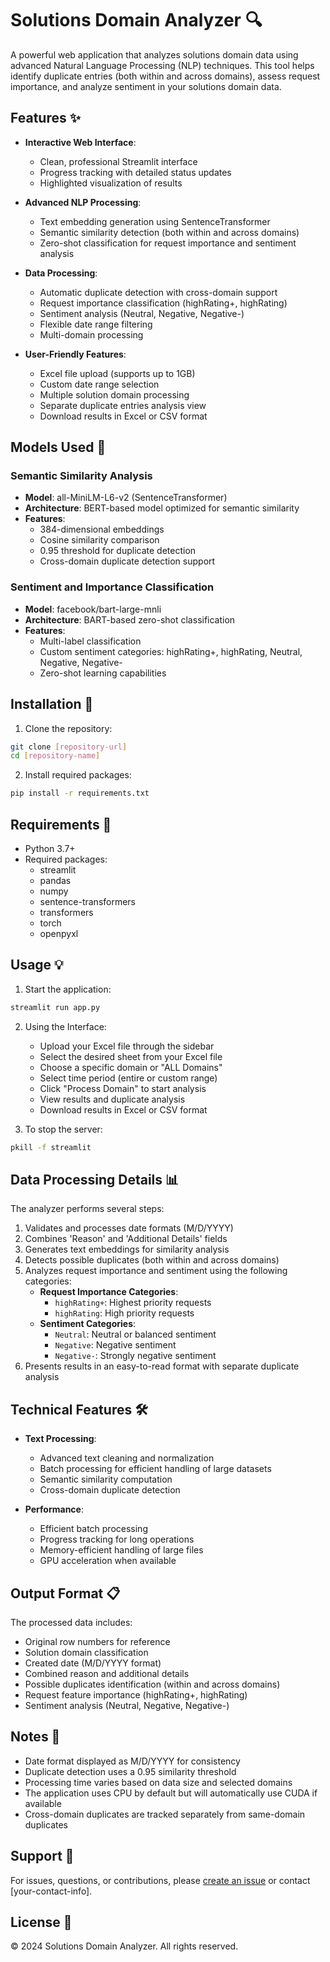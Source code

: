 # Solutions Domain Analyzer 🔍

A powerful web application that analyzes solutions domain data using advanced Natural Language Processing (NLP) techniques. This tool helps identify duplicate entries (both within and across domains), assess request importance, and analyze sentiment in your solutions domain data.

## Features ✨

- **Interactive Web Interface**: 
  - Clean, professional Streamlit interface
  - Progress tracking with detailed status updates
  - Highlighted visualization of results

- **Advanced NLP Processing**:
  - Text embedding generation using SentenceTransformer
  - Semantic similarity detection (both within and across domains)
  - Zero-shot classification for request importance and sentiment analysis

- **Data Processing**:
  - Automatic duplicate detection with cross-domain support
  - Request importance classification (highRating+, highRating)
  - Sentiment analysis (Neutral, Negative, Negative-)
  - Flexible date range filtering
  - Multi-domain processing

- **User-Friendly Features**:
  - Excel file upload (supports up to 1GB)
  - Custom date range selection
  - Multiple solution domain processing
  - Separate duplicate entries analysis view
  - Download results in Excel or CSV format

## Models Used 🤖

### Semantic Similarity Analysis
- **Model**: all-MiniLM-L6-v2 (SentenceTransformer)
- **Architecture**: BERT-based model optimized for semantic similarity
- **Features**: 
  - 384-dimensional embeddings
  - Cosine similarity comparison
  - 0.95 threshold for duplicate detection
  - Cross-domain duplicate detection support

### Sentiment and Importance Classification
- **Model**: facebook/bart-large-mnli
- **Architecture**: BART-based zero-shot classification
- **Features**:
  - Multi-label classification
  - Custom sentiment categories: highRating+, highRating, Neutral, Negative, Negative-
  - Zero-shot learning capabilities

## Installation 🚀

1. Clone the repository:
```bash
git clone [repository-url]
cd [repository-name]
```

2. Install required packages:
```bash
pip install -r requirements.txt
```

## Requirements 📝

- Python 3.7+
- Required packages:
  - streamlit
  - pandas
  - numpy
  - sentence-transformers
  - transformers
  - torch
  - openpyxl

## Usage 💡

1. Start the application:
```bash
streamlit run app.py
```

2. Using the Interface:
   - Upload your Excel file through the sidebar
   - Select the desired sheet from your Excel file
   - Choose a specific domain or "ALL Domains"
   - Select time period (entire or custom range)
   - Click "Process Domain" to start analysis
   - View results and duplicate analysis
   - Download results in Excel or CSV format

3. To stop the server:
```bash
pkill -f streamlit
```

## Data Processing Details 📊

The analyzer performs several steps:
1. Validates and processes date formats (M/D/YYYY)
2. Combines 'Reason' and 'Additional Details' fields
3. Generates text embeddings for similarity analysis
4. Detects possible duplicates (both within and across domains)
5. Analyzes request importance and sentiment using the following categories:
   - **Request Importance Categories**:
     - `highRating+`: Highest priority requests
     - `highRating`: High priority requests
   - **Sentiment Categories**:
     - `Neutral`: Neutral or balanced sentiment
     - `Negative`: Negative sentiment
     - `Negative-`: Strongly negative sentiment
6. Presents results in an easy-to-read format with separate duplicate analysis

## Technical Features 🛠️

- **Text Processing**:
  - Advanced text cleaning and normalization
  - Batch processing for efficient handling of large datasets
  - Semantic similarity computation
  - Cross-domain duplicate detection
  
- **Performance**:
  - Efficient batch processing
  - Progress tracking for long operations
  - Memory-efficient handling of large files
  - GPU acceleration when available

## Output Format 📋

The processed data includes:
- Original row numbers for reference
- Solution domain classification
- Created date (M/D/YYYY format)
- Combined reason and additional details
- Possible duplicates identification (within and across domains)
- Request feature importance (highRating+, highRating)
- Sentiment analysis (Neutral, Negative, Negative-)

## Notes 📌

- Date format displayed as M/D/YYYY for consistency
- Duplicate detection uses a 0.95 similarity threshold
- Processing time varies based on data size and selected domains
- The application uses CPU by default but will automatically use CUDA if available
- Cross-domain duplicates are tracked separately from same-domain duplicates

## Support 🤝

For issues, questions, or contributions, please [create an issue](your-issue-tracker-url) or contact [your-contact-info].

## License 📄

© 2024 Solutions Domain Analyzer. All rights reserved. 